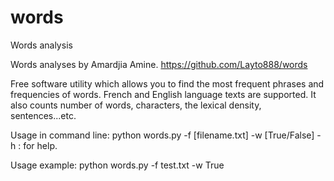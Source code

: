 # words
Words analysis

Words analyses by Amardjia Amine.
https://github.com/Layto888/words

Free software utility which allows you to find the most frequent phrases
and frequencies of words. French and English language texts are supported.
It also counts number of words, characters, the lexical density,
sentences...etc.

Usage in command line: python words.py -f [filename.txt] -w [True/False]
-h : for help.

Usage example: python words.py -f test.txt -w True
